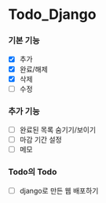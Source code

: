# Todo_Django

### 기본 기능

- [x] 추가
- [x] 완료/해제
- [x] 삭제
- [ ] 수정

### 추가 기능

- [ ] 완료된 목록 숨기기/보이기
- [ ] 마감 기간 설정
- [ ] 메모

### Todo의 Todo
- [ ] django로 만든 웹 배포하기